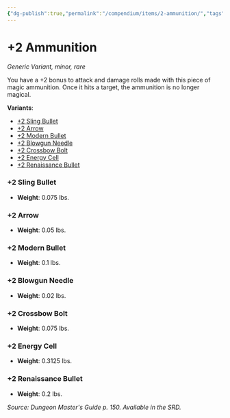 ```yaml
---
{"dg-publish":true,"permalink":"/compendium/items/2-ammunition/","tags":["compendium/src/5e/dmg","item/rarity/rare","item/tier/minor","item/wondrous/wondrous-item"]}
---
```


# +2 Ammunition
*Generic Variant, minor, rare*  


You have a +2 bonus to attack and damage rolls made with this piece of magic ammunition. Once it hits a target, the ammunition is no longer magical.

**Variants**:
- [+2 Sling Bullet](#+2%20Sling%20Bullet)
- [+2 Arrow](#+2%20Arrow)
- [+2 Modern Bullet](#+2%20Modern%20Bullet)
- [+2 Blowgun Needle](#+2%20Blowgun%20Needle)
- [+2 Crossbow Bolt](#+2%20Crossbow%20Bolt)
- [+2 Energy Cell](#+2%20Energy%20Cell)
- [+2 Renaissance Bullet](#+2%20Renaissance%20Bullet)

### +2 Sling Bullet

- **Weight**: 0.075 lbs.

### +2 Arrow

- **Weight**: 0.05 lbs.

### +2 Modern Bullet

- **Weight**: 0.1 lbs.

### +2 Blowgun Needle

- **Weight**: 0.02 lbs.

### +2 Crossbow Bolt

- **Weight**: 0.075 lbs.

### +2 Energy Cell

- **Weight**: 0.3125 lbs.

### +2 Renaissance Bullet

- **Weight**: 0.2 lbs.


*Source: Dungeon Master's Guide p. 150. Available in the SRD.*